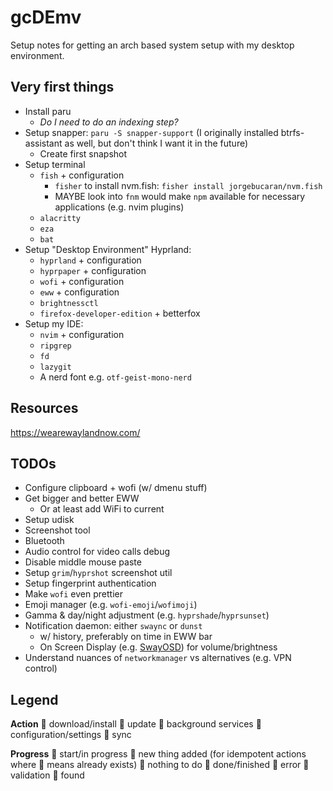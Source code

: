 # gcDEmv

Setup notes for getting an arch based system setup with my desktop environment.

## Very first things

- Install paru
  - _Do I need to do an indexing step?_
- Setup snapper: `paru -S snapper-support` (I originally installed btrfs-assistant as well, but don't think I want it in the future)
  - Create first snapshot
- Setup terminal
  - `fish` + configuration
    - `fisher` to install nvm.fish: `fisher install jorgebucaran/nvm.fish`
    - MAYBE look into `fnm` would make `npm` available for necessary applications (e.g. nvim plugins)
  - `alacritty`
  - `eza`
  - `bat`
- Setup "Desktop Environment" Hyprland:
  - `hyprland` + configuration
  - `hyprpaper` + configuration
  - `wofi` + configuration
  - `eww` + configuration
  - `brightnessctl`
  - `firefox-developer-edition` + betterfox
- Setup my IDE:
  - `nvim` + configuration
  - `ripgrep`
  - `fd`
  - `lazygit`
  - A nerd font e.g. `otf-geist-mono-nerd`

## Resources

<https://wearewaylandnow.com/>

## TODOs

- Configure clipboard + wofi (w/ dmenu stuff)
- Get bigger and better EWW
  - Or at least add WiFi to current
- Setup udisk
- Screenshot tool
- Bluetooth
- Audio control for video calls debug
- Disable middle mouse paste
- Setup `grim`/`hyprshot` screenshot util
- Setup fingerprint authentication
- Make `wofi` even prettier
- Emoji manager (e.g. `wofi-emoji`/`wofimoji`)
- Gamma & day/night adjustment (e.g. `hyprshade`/`hyprsunset`)
- Notification daemon: either `swaync` or `dunst`
  - w/ history, preferably on time in EWW bar
  - On Screen Display (e.g. [SwayOSD](https://github.com/ErikReider/SwayOSD)) for volume/brightness
- Understand nuances of `networkmanager` vs alternatives (e.g. VPN control)

## Legend

**Action**
 download/install
󰚰 update
󱩎 background services
󰒓 configuration/settings
󱍸 sync

**Progress**
󰔟 start/in progress
 new thing added (for idempotent actions where  means already exists)
 nothing to do
 done/finished
 error
 validation
󰍉 found
